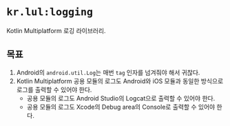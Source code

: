 # `kr.lul:logging`

Kotlin Multiplatform 로깅 라이브러리.

## 목표

1. Android의 `android.util.Log`는 매번 `tag` 인자를 넘겨줘야 해서 귀찮다.
2. Kotlin Multiplatform 공용 모듈의 로그도 Android와 iOS 모듈과 동일한 방식으로 로그를 출력할 수 있어야 한다.
    - 공용 모듈의 로그도 Android Studio의 Logcat으로 출력할 수 있어야 한다.
    - 공용 모듈의 로그도 Xcode의 Debug area의 Console로 출력할 수 있어야 한다.
